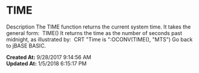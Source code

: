 # TIME

Description The TIME function returns the current system time. It takes the general form:  TIME() It returns the time as the number of seconds past midnight, as illustrated by:  CRT "Time is ":OCONV(TIME(), "MTS") Go back to jBASE BASIC.  

**Created At:** 9/28/2017 9:14:56 AM  
**Updated At:** 1/5/2018 6:15:17 PM  

